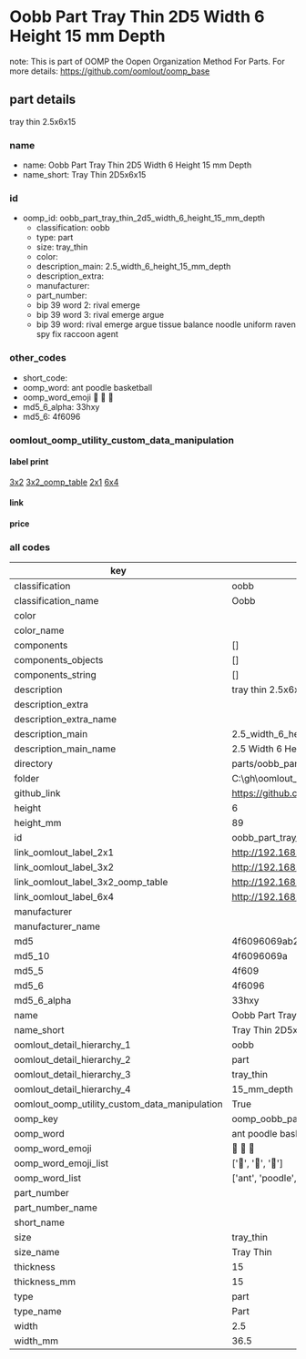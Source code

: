 # Oobb Part Tray Thin 2D5 Width 6 Height 15 mm Depth  

note: This is part of OOMP the Oopen Organization Method For Parts. For more details: https://github.com/oomlout/oomp_base

##  part details
  



tray thin 2.5x6x15



### name
* name: Oobb Part Tray Thin 2D5 Width 6 Height 15 mm Depth
* name_short: Tray Thin 2D5x6x15 
### id
* oomp_id: oobb_part_tray_thin_2d5_width_6_height_15_mm_depth
  * classification: oobb
  * type: part
  * size: tray_thin
  * color: 
  * description_main: 2.5_width_6_height_15_mm_depth
  * description_extra: 
  * manufacturer: 
  * part_number: 
  * bip 39 word 2: rival emerge
  * bip 39 word 3: rival emerge argue
  * bip 39 word: rival emerge argue tissue balance noodle uniform raven spy fix raccoon agent

### other_codes
* short_code: 
* oomp_word: ant poodle basketball
* oomp_word_emoji :ant: :poodle: :basketball:
* md5_6_alpha: 33hxy
* md5_6: 4f6096






### oomlout_oomp_utility_custom_data_manipulation
#### label print
[3x2](http://192.168.1.245:1112/?label=oomp%2033hxy)
[3x2_oomp_table](http://192.168.1.108:1112/?label=oomp%2033hxy)
[2x1](http://192.168.1.242:1112/?label=oomp%2033hxy)
[6x4](http://192.168.1.55:1112/?label=oomp%2033hxy)    

#### link

                              

#### price







### all codes 
| key | value |  
| --- | --- |  
| classification | oobb |  
| classification_name | Oobb |  
| color |  |  
| color_name |  |  
| components | [] |  
| components_objects | [] |  
| components_string | [] |  
| description | tray thin 2.5x6x15 |  
| description_extra |  |  
| description_extra_name |  |  
| description_main | 2.5_width_6_height_15_mm_depth |  
| description_main_name | 2.5 Width 6 Height 15 mm Depth |  
| directory | parts/oobb_part_tray_thin_2d5_width_6_height_15_mm_depth |  
| folder | C:\gh\oomlout_oobb_version_4_generated_parts\parts\oobb_part_tray_thin_2d5_width_6_height_15_mm_depth |  
| github_link | https://github.com/oomlout/oomlout_oomp_part_src/tree/main/parts/oobb_part_tray_thin_2d5_width_6_height_15_mm_depth |  
| height | 6 |  
| height_mm | 89 |  
| id | oobb_part_tray_thin_2d5_width_6_height_15_mm_depth |  
| link_oomlout_label_2x1 | http://192.168.1.242:1112/?label=oomp%2033hxy |  
| link_oomlout_label_3x2 | http://192.168.1.245:1112/?label=oomp%2033hxy |  
| link_oomlout_label_3x2_oomp_table | http://192.168.1.108:1112/?label=oomp%2033hxy |  
| link_oomlout_label_6x4 | http://192.168.1.55:1112/?label=oomp%2033hxy |  
| manufacturer |  |  
| manufacturer_name |  |  
| md5 | 4f6096069ab27dae5808de2c17122dd5 |  
| md5_10 | 4f6096069a |  
| md5_5 | 4f609 |  
| md5_6 | 4f6096 |  
| md5_6_alpha | 33hxy |  
| name | Oobb Part Tray Thin 2D5 Width 6 Height 15 mm Depth |  
| name_short | Tray Thin 2D5x6x15  |  
| oomlout_detail_hierarchy_1 | oobb |  
| oomlout_detail_hierarchy_2 | part |  
| oomlout_detail_hierarchy_3 | tray_thin |  
| oomlout_detail_hierarchy_4 | 15_mm_depth |  
| oomlout_oomp_utility_custom_data_manipulation | True |  
| oomp_key | oomp_oobb_part_tray_thin_2d5_width_6_height_15_mm_depth |  
| oomp_word | ant poodle basketball |  
| oomp_word_emoji | :ant: :poodle: :basketball: |  
| oomp_word_emoji_list | [':ant:', ':poodle:', ':basketball:'] |  
| oomp_word_list | ['ant', 'poodle', 'basketball'] |  
| part_number |  |  
| part_number_name |  |  
| short_name |  |  
| size | tray_thin |  
| size_name | Tray Thin |  
| thickness | 15 |  
| thickness_mm | 15 |  
| type | part |  
| type_name | Part |  
| width | 2.5 |  
| width_mm | 36.5 |  
